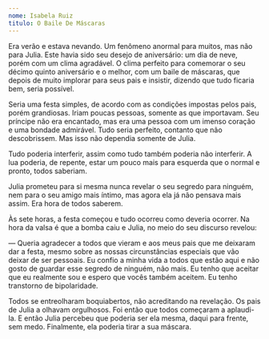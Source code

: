 ```yaml
---
nome: Isabela Ruiz
titulo: O Baile De Máscaras
---
```


Era verão e estava nevando. Um fenômeno anormal para muitos,  mas não para Julia. Este havia sido seu desejo de aniversário: um dia de neve, porém com um clima agradável. O clima perfeito para comemorar o seu décimo quinto aniversário e o melhor, com um baile de máscaras, que depois de muito implorar para seus pais e insistir, dizendo que tudo ficaria bem, seria possível.

Seria uma festa simples, de acordo com as condições impostas pelos pais, porém grandiosas. Iriam poucas pessoas, somente as que importavam. Seu príncipe não era encantado, mas era uma pessoa com um imenso coração e uma bondade admirável. Tudo seria perfeito, contanto que não descobrissem. Mas isso não dependia somente de Julia.

Tudo poderia interferir, assim como tudo também poderia não interferir. A lua poderia, de repente, estar um pouco mais para esquerda que o normal e pronto,  todos saberiam.

Julia prometeu para si mesma nunca revelar o seu segredo para ninguém, nem para o seu amigo mais íntimo, mas agora ela já não pensava mais assim. Era hora de todos saberem.

Às  sete horas, a festa começou e tudo ocorreu como deveria ocorrer. Na hora da valsa é que a bomba caiu e Julia, no meio do seu discurso revelou:

— Queria agradecer a todos que vieram e aos meus pais que me deixaram dar a festa, mesmo sobre as nossas circunstâncias especiais que vão deixar de ser pessoais. Eu confio a minha vida a todos que estão aqui e não gosto de guardar esse segredo de ninguém, não mais. Eu tenho que aceitar que eu realmente sou e espero que vocês também aceitem. Eu tenho transtorno de bipolaridade.

Todos se entreolharam boquiabertos, não acreditando na revelação. Os pais de Julia a olhavam orgulhosos. Foi então que todos começaram a aplaudi-la. E então Julia percebeu que poderia ser ela mesma, daqui para frente, sem medo. Finalmente, ela poderia tirar a sua máscara.


